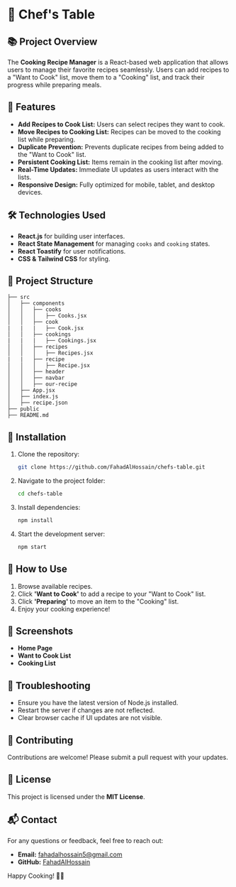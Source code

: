 # 🍳 Chef's Table

## 📚 Project Overview
The **Cooking Recipe Manager** is a React-based web application that allows users to manage their favorite recipes seamlessly. Users can add recipes to a "Want to Cook" list, move them to a "Cooking" list, and track their progress while preparing meals.

## 🚀 Features
- **Add Recipes to Cook List:** Users can select recipes they want to cook.
- **Move Recipes to Cooking List:** Recipes can be moved to the cooking list while preparing.
- **Duplicate Prevention:** Prevents duplicate recipes from being added to the "Want to Cook" list.
- **Persistent Cooking List:** Items remain in the cooking list after moving.
- **Real-Time Updates:** Immediate UI updates as users interact with the lists.
- **Responsive Design:** Fully optimized for mobile, tablet, and desktop devices.

## 🛠️ Technologies Used
- **React.js** for building user interfaces.
- **React State Management** for managing `cooks` and `cooking` states.
- **React Toastify** for user notifications.
- **CSS & Tailwind CSS** for styling.

## 📂 Project Structure
```
├── src
│   ├── components
│   │   ├── cooks
│   │   │   ├── Cooks.jsx
│   │   ├── cook
|   |   |   ├── Cook.jsx
│   │   ├── cookings
|   |   |   ├── Cookings.jsx
│   │   ├── recipes
│   │   │   ├── Recipes.jsx
|   |   ├── recipe
│   │   │   ├── Recipe.jsx
│   │   ├── header
│   │   ├── navbar
│   │   ├── our-recipe
│   ├── App.jsx
│   ├── index.js
│   ├── recipe.json
├── public
├── README.md
```

## 🧩 Installation
1. Clone the repository:
   ```bash
   git clone https://github.com/FahadAlHossain/chefs-table.git
   ```
2. Navigate to the project folder:
   ```bash
   cd chefs-table
   ```
3. Install dependencies:
   ```bash
   npm install
   ```
4. Start the development server:
   ```bash
   npm start
   ```

## 🌟 How to Use
1. Browse available recipes.
2. Click **'Want to Cook'** to add a recipe to your "Want to Cook" list.
3. Click **'Preparing'** to move an item to the "Cooking" list.
4. Enjoy your cooking experience!

## 📸 Screenshots
- **Home Page**
- **Want to Cook List**
- **Cooking List**

## 🐞 Troubleshooting
- Ensure you have the latest version of Node.js installed.
- Restart the server if changes are not reflected.
- Clear browser cache if UI updates are not visible.

## 🤝 Contributing
Contributions are welcome! Please submit a pull request with your updates.

## 📄 License
This project is licensed under the **MIT License**.

## 📬 Contact
For any questions or feedback, feel free to reach out:
- **Email:** fahadalhossain5@gmail.com
- **GitHub:** [FahadAlHossain](https://github.com/FahadAlHossain)

Happy Cooking! 🍲✨

